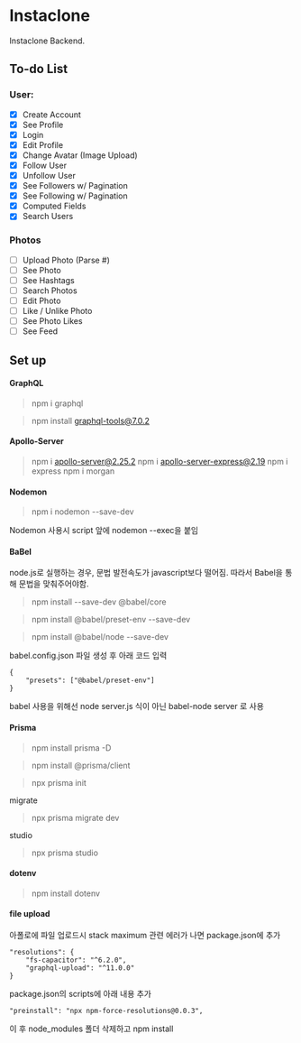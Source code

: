 # Instaclone

Instaclone Backend.

## To-do List

### User:

-   [x] Create Account
-   [x] See Profile
-   [x] Login
-   [x] Edit Profile
-   [x] Change Avatar (Image Upload)
-   [x] Follow User
-   [x] Unfollow User
-   [x] See Followers w/ Pagination
-   [x] See Following w/ Pagination
-   [x] Computed Fields
-   [x] Search Users

### Photos

-   [ ] Upload Photo (Parse #)
-   [ ] See Photo
-   [ ] See Hashtags
-   [ ] Search Photos
-   [ ] Edit Photo
-   [ ] Like / Unlike Photo
-   [ ] See Photo Likes
-   [ ] See Feed

## Set up

#### GraphQL

> npm i graphql

> npm install graphql-tools@7.0.2

#### Apollo-Server

> npm i apollo-server@2.25.2
> npm i apollo-server-express@2.19
> npm i express
> npm i morgan

#### Nodemon

> npm i nodemon --save-dev

Nodemon 사용시 script 앞에 nodemon --exec을 붙임

#### BaBel

node.js로 실행하는 경우, 문법 발전속도가 javascript보다 떨어짐.
따라서 Babel을 통해 문법을 맞춰주어야함.

> npm install --save-dev @babel/core

> npm install @babel/preset-env --save-dev

> npm install @babel/node --save-dev

babel.config.json 파일 생성 후 아래 코드 입력

```
{
    "presets": ["@babel/preset-env"]
}
```

babel 사용을 위해선 node server.js 식이 아닌 babel-node server 로 사용

#### Prisma

> npm install prisma -D

> npm install @prisma/client

> npx prisma init

migrate

> npx prisma migrate dev

studio

> npx prisma studio

#### dotenv

> npm install dotenv

#### file upload

아폴로에 파일 업로드시 stack maximum 관련 에러가 나면
package.json에 추가

```
"resolutions": {
    "fs-capacitor": "^6.2.0",
    "graphql-upload": "^11.0.0"
}
```

package.json의 scripts에 아래 내용 추가

```
"preinstall": "npx npm-force-resolutions@0.0.3",
```

이 후 node_modules 폴더 삭제하고 npm install
